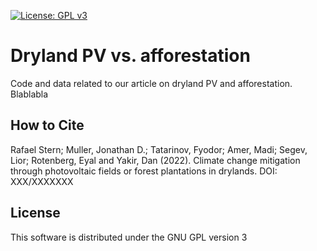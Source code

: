 [![License: GPL v3](https://img.shields.io/badge/License-GPLv3-blue.svg)](https://www.gnu.org/licenses/gpl-3.0)

# Dryland PV vs. afforestation

Code and data related to our article on dryland PV and afforestation. Blablabla

## How to Cite

Rafael Stern; Muller, Jonathan D.; Tatarinov, Fyodor; Amer, Madi; Segev, Lior; Rotenberg, Eyal and Yakir, Dan (2022). Climate change mitigation through photovoltaic fields or forest plantations in drylands. DOI: XXX/XXXXXXX

## License

This software is distributed under the GNU GPL version 3

